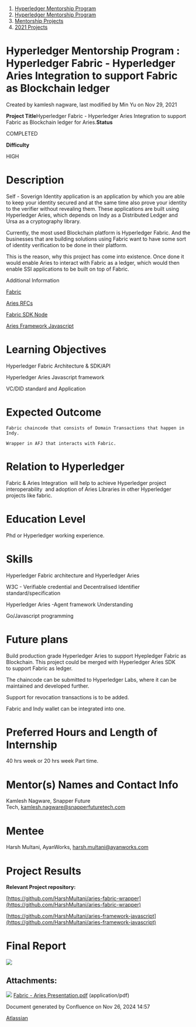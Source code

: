 1. [Hyperledger Mentorship Program](index.html)
2. [Hyperledger Mentorship Program](Hyperledger-Mentorship-Program_21954571.html)
3. [Mentorship Projects](Mentorship-Projects_21954604.html)
4. [2021 Projects](2021-Projects_21964295.html)

# Hyperledger Mentorship Program : Hyperledger Fabric - Hyperledger Aries Integration to support Fabric as Blockchain ledger

Created by kamlesh nagware, last modified by Min Yu on Nov 29, 2021

**Project Title**Hyperledger Fabric - Hyperledger Aries Integration to support Fabric as Blockchain ledger for Aries.**Status**

COMPLETED

**Difficulty**

HIGH

# Description

Self - Soverign Identity application is an application by which you are able to keep your identity secured and at the same time also prove your identity to the verifier without revealing them. These applications are built using Hyperledger Aries, which depends on Indy as a Distributed Ledger and Ursa as a cryptography library. 

Currently, the most used Blockchain platform is Hyperledger Fabric. And the businesses that are building solutions using Fabric want to have some sort of identity verification to be done in their platform. 

This is the reason, why this project has come into existence. Once done it would enable Aries to interact with Fabric as a ledger, which would then enable SSI applications to be built on top of Fabric.  

Additional Information

[Fabric](https://github.com/hyperledger/fabric)

[Aries RFCs](https://github.com/hyperledger/aries-rfcs)

[Fabric SDK Node](https://github.com/hyperledger/fabric-sdk-node)

[Aries Framework Javascript](https://github.com/hyperledger/aries-framework-javascript)

# Learning Objectives

Hyperledger Fabric Architecture &amp; SDK/API

Hyperledger Aries Javascript framework

VC/DID standard and Application

# Expected Outcome

```
Fabric chaincode that consists of Domain Transactions that happen in Indy.

Wrapper in AFJ that interacts with Fabric.

```

# Relation to Hyperledger

Fabric &amp; Aries Integration  will help to achieve Hyperledger project interoperability  and adoption of Aries Libraries in other Hyperledger projects like fabric.

# Education Level

Phd or Hyperledger working experience.

# Skills

Hyperledger Fabric architecture and Hyperledger Aries 

W3C - Verifiable credential and Decentralised Identifier standard/specification

Hyperledger Aries -Agent framework Understanding 

Go/Javascript programming

# Future plans

Build production grade Hyperledger Aries to support Hyepledger Fabric as Blockchain. This project could be merged with Hyperledger Aries SDK to support Fabric as ledger.

The chaincode can be submitted to Hyperledger Labs, where it can be maintained and developed further.

Support for revocation transactions is to be added.

Fabric and Indy wallet can be integrated into one.

# Preferred Hours and Length of Internship

40 hrs week or 20 hrs week Part time.

# Mentor(s) Names and Contact Info

Kamlesh Nagware, Snapper Future Tech, [kamlesh.nagware@snapperfuturetech.com](mailto:kamlesh.nagware@snapperfuturetech.com)

# Mentee

Harsh Multani, AyanWorks, [harsh.multani@ayanworks.com](mailto:harsh.multani@ayanworks.com)

# Project Results

**Relevant Project repository:**

[https://github.com/HarshMultani/aries-fabric-wrapper](https://github.com/HarshMultani/aries-fabric-wrapper)

[https://github.com/HarshMultani/aries-framework-javascript](https://github.com/HarshMultani/aries-framework-javascript)

# Final Report

[![](attachments/thumbnails/21956909/21966088)](attachments/21956909/21966088.pdf)

## Attachments:

![](images/icons/bullet_blue.gif) [Fabric - Aries Presentation.pdf](attachments/21956909/21966088.pdf) (application/pdf)

Document generated by Confluence on Nov 26, 2024 14:57

[Atlassian](http://www.atlassian.com/)
